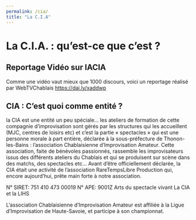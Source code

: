 ```yaml
---
permalink: /cia/
title: "La C.I.A"
---
```


# La C.I.A. : qu’est-ce que c’est ?

## Reportage Vidéo sur lACIA
Comme une vidéo vaut mieux que 1000 discours, voici un reportage réalisé par  WebTVChablais
https://dai.ly/xaddwp

## CIA : C’est quoi comme entité ?
la CIA est une entité un peu spéciale… les ateliers de formation de cette compagnie d’improvisation sont gérés par les structures qui les accueillent (MJC, centres de loisirs etc) et c’est la partie « spectacles » qui est une personne morale à part entière, déclarée à la sous-préfecture de Thonon-les-Bains : l’association Chablaisienne d’Improvisation Amateur. Cette association, faite de bénévoles passionnés, rassemble les improvisateurs issus des différents ateliers du Chablais et qui se produisent sur scène dans des matchs, des spectacles etc…
Avant d’être officiellement déclarée, la CIA était une activité de l’association RareTempsLibre Production qui, encore aujourd’hui, prête main forte à notre association.

N° SIRET: 751 410 473 00019
N° APE: 9001Z Arts du spectacle vivant
La CIA et la LIHS

L’association Chablaisienne d’Improvisation Amateur est affiliée à la Ligue d’Improvisation de Haute-Savoie, et participe à son championnat.

